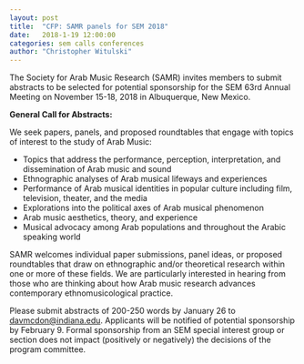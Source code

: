 ```yaml
---
layout: post
title:  "CFP: SAMR panels for SEM 2018"
date:   2018-1-19 12:00:00
categories: sem calls conferences
author: "Christopher Witulski"
---
```


The Society for Arab Music Research (SAMR) invites members to submit abstracts to be selected for potential sponsorship for the SEM 63rd Annual Meeting on November 15-18, 2018 in Albuquerque, New Mexico.

**General Call for Abstracts:**

We seek papers, panels, and proposed roundtables that engage with topics of interest to the study of Arab Music:

* Topics that address the performance, perception, interpretation, and dissemination of Arab music and sound
* Ethnographic analyses of Arab musical lifeways and experiences
* Performance of Arab musical identities in popular culture including film, television, theater, and the media
* Explorations into the political axes of Arab musical phenomenon
* Arab music aesthetics, theory, and experience
* Musical advocacy among Arab populations and throughout the Arabic speaking world

SAMR welcomes individual paper submissions, panel ideas, or proposed roundtables that draw on ethnographic and/or theoretical research within one or more of these fields. We are particularly interested in hearing from those who are thinking about how Arab music research advances contemporary ethnomusicological practice.

Please submit abstracts of 200-250 words by January 26 to [davmcdon@indiana.edu](mailto:davmcdon@indiana.edu). Applicants will be notified of potential sponsorship by February 9. Formal sponsorship from an SEM special interest group or section does not impact (positively or negatively) the decisions of the program committee.
